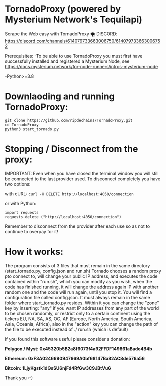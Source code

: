 # TornadoProxy (powered by Mysterium Network's Tequilapi)

Scrape the Web easy with TornadoProxy 🌪️
DISCORD: https://discord.com/channels/614079733663006750/614079733663006752

Prerequisites:
-To be able to use TornadoProxy you must first have successfully installed and registered a Mysterium Node, see https://docs.mysterium.network/for-node-runners/intros-mysterium-node

-Python>=3.8

# Downlaoding and running TornadoProxy:
```
git clone https://github.com/ripdechains/TornadoProxy.git
cd TornadoProxy
python3 start_tornado.py
```
# Stopping / Disconnect from the proxy:
IMPORTANT: Even when you have closed the terminal window you will still be connected to the last provider used. To disconnect completely you have two options:

with cURL:
```curl -X DELETE http://localhost:4050/connection```

or with Python:
```
import requests
requests.delete ("http://localhost:4050/connection")
```
Remember to disconnect from the provider after each use so as not to continue to overpay for it!


# How it works:

The program consists of 3 files that must remain in the same directory (start_tornado.py, config.json and run.sh)
Tornado chooses a random proxy pto connect to, will change your public IP address, and executes the code contained within "run.sh", which you can modify as you wish, when the code has finished running, it will change the address again IP with another random one and the code will run again, until you stop it. You will find a configuration file called config.json. It must always remain in the same folder where start_tornado.py resides. Within it you can change the "zone" key by inserting: "any" if you want IP addresses from any part of the world to be chosen randomly, or restrict only to a certain continent using the tickers EU, NA, SA, AS, OC, AF (Europe, North America, South America, Asia, Oceania, Africa), also in the "action" key you can change the path of the file to be executed instead of ./ run.sh (which is default)


If you found this software useful please consider a donation:

**Polygon / Myst: 0x45320b5B2a8f6073f4a92FFDF149861aBade4B4b**

**Ethereum: 0xF3A0246690947669A0bf68147Ba82AC8de576a56**

**Bitcoin: 1LjyKgstk1dQsSU6njFd4RfGw3C9JBtVuG**

Thank you :-)
